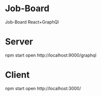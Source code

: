 # Job-Board

Job-Board React+GraphQl

# Server

npm start open http://localhost:9000/graphql

# Client

npm start open http://localhost:3000/
